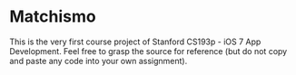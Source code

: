 # Matchismo
This is the very first course project of Stanford CS193p - iOS 7 App Development. Feel free to grasp the source for reference (but do not copy and paste any code into your own assignment).
